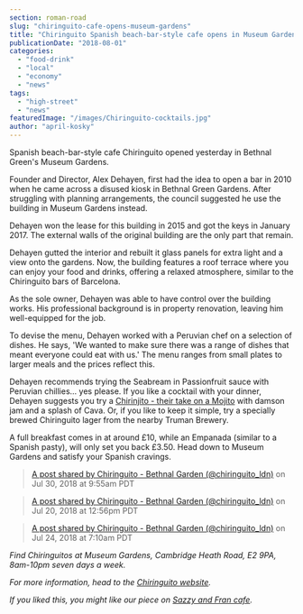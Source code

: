```yaml
---
section: roman-road
slug: "chiringuito-cafe-opens-museum-gardens"
title: "Chiringuito Spanish beach-bar-style cafe opens in Museum Gardens"
publicationDate: "2018-08-01"
categories: 
  - "food-drink"
  - "local"
  - "economy"
  - "news"
tags: 
  - "high-street"
  - "news"
featuredImage: "/images/Chiringuito-cocktails.jpg"
author: "april-kosky"
---
```


Spanish beach-bar-style cafe Chiringuito opened yesterday in Bethnal Green's Museum Gardens.

Founder and Director, Alex Dehayen, first had the idea to open a bar in 2010 when he came across a disused kiosk in Bethnal Green Gardens. After struggling with planning arrangements, the council suggested he use the building in Museum Gardens instead.

Dehayen won the lease for this building in 2015 and got the keys in January 2017. The external walls of the original building are the only part that remain.

Dehayen gutted the interior and rebuilt it glass panels for extra light and a view onto the gardens. Now, the building features a roof terrace where you can enjoy your food and drinks, offering a relaxed atmosphere, similar to the Chiringuito bars of Barcelona.

As the sole owner, Dehayen was able to have control over the building works. His professional background is in property renovation, leaving him well-equipped for the job.

To devise the menu, Dehayen worked with a Peruvian chef on a selection of dishes. He says, 'We wanted to make sure there was a range of dishes that meant everyone could eat with us.' The menu ranges from small plates to larger meals and the prices reflect this.

Dehayen recommends trying the Seabream in Passionfruit sauce with Peruvian chillies... yes please. If you like a cocktail with your dinner, Dehayen suggests you try a [Chirinjito - their take on a Mojito](https://romanroadlondon.com/chiringuitos-cocktail-recipe-chirinjito-mojito/) with damson jam and a splash of Cava. Or, if you like to keep it simple, try a specially brewed Chiringuito lager from the nearby Truman Brewery.

A full breakfast comes in at around £10, while an Empanada (similar to a Spanish pasty), will only set you back £3.50. Head down to Museum Gardens and satisfy your Spanish cravings.

> [A post shared by Chiringuito - Bethnal Garden (@chiringuito\_ldn)](https://www.instagram.com/p/Bl3P98PAgKa/) on Jul 30, 2018 at 9:55am PDT

> [A post shared by Chiringuito - Bethnal Garden (@chiringuito\_ldn)](https://www.instagram.com/p/Bld0vkrgDW3/) on Jul 20, 2018 at 12:56pm PDT

> [A post shared by Chiringuito - Bethnal Garden (@chiringuito\_ldn)](https://www.instagram.com/p/BlngQEUA7sF/) on Jul 24, 2018 at 7:10am PDT

<script async defer="" src="//www.instagram.com/embed.js"></script>

_Find Chiringuitos at Museum Gardens, Cambridge Heath Road, E2 9PA, 8am-10pm seven days a week._

_For more information, head to the [Chiringuito website](https://www.chiringuito.co.uk/)._

_If you liked this, you might like our piece on [Sazzy and Fran cafe](https://romanroadlondon.com/new-sazzy-and-fran-vegan-cafe/)._
